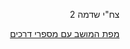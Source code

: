 <div dir="rtl">

צח"י שדמה 2

[מפת המושב עם מספרי דרכים](https://liorhass.github.io/Zahi_Shdema/Shdema_Satellite_Map_v2.jpg)

</div>

